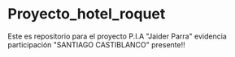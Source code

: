 # Proyecto_hotel_roquet
Este es repositorio para el proyecto P.I.A
"Jaider Parra" evidencia participación 
"SANTIAGO CASTIBLANCO" presente!!
